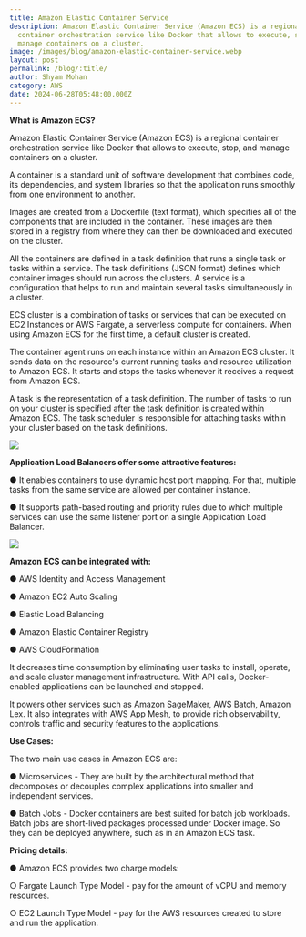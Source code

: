 ```yaml
---
title: Amazon Elastic Container Service
description: Amazon Elastic Container Service (Amazon ECS) is a regional
  container orchestration service like Docker that allows to execute, stop, and
  manage containers on a cluster.
image: /images/blog/amazon-elastic-container-service.webp
layout: post
permalink: /blog/:title/
author: Shyam Mohan
category: AWS
date: 2024-06-28T05:48:00.000Z
---
```

**What is Amazon ECS?**

Amazon Elastic Container Service (Amazon ECS) is a regional container orchestration service like Docker that allows to execute, stop, and manage containers on a cluster.

A container is a standard unit of software development that combines code, its dependencies, and system libraries so that the application runs smoothly from one environment to another.

Images are created from a Dockerfile (text format), which specifies all of the components that are included in the container. These images are then stored in a registry from where they can then be downloaded and executed on the cluster.

All the containers are defined in a task definition that runs a single task or tasks within a service. The task definitions (JSON format) defines which container images should run across the clusters. A service is a configuration that helps to run and maintain several tasks simultaneously in a cluster.

ECS cluster is a combination of tasks or services that can be executed on EC2 Instances or AWS Fargate, a serverless compute for containers. When using Amazon ECS for the first time, a default cluster is created.

The container agent runs on each instance within an Amazon ECS cluster. It sends data on the resource's current running tasks and resource utilization to Amazon ECS. It starts and stops the tasks whenever it receives a request from Amazon ECS.

A task is the representation of a task definition. The number of tasks to run on your cluster is specified after the task definition is created within Amazon ECS. The task scheduler is responsible for attaching tasks within your cluster based on the task definitions.

  
  

![](https://lh7-us.googleusercontent.com/docsz/AD_4nXfwvix1dNWpZq4esoKBxtTXjh_qcq1QZvaeOTWn6cGeSiVb6BKSOhNv0LJXrZJHWsi0L3TDTIgabCPpqioHnNGluf1jU5J6OubGf7Z5iy0FTGrdch3wlDZPdywAFUv63TMGC3fZOV10CYN8mV_Ru4_d350O?key=DolJBsYn1X8zMHIyAnLicQ)

  

**Application Load Balancers offer some attractive features:**

● It enables containers to use dynamic host port mapping. For that, multiple tasks from the same service are allowed per container instance.

● It supports path-based routing and priority rules due to which multiple services can use the same listener port on a single Application Load Balancer.

  

![](https://lh7-us.googleusercontent.com/docsz/AD_4nXe6jrJgCh-SNEKu8lcGYIdYyWXCcJs-cOxmYqDmkT9Qaa2J8ZzCyEMMjAHQsMlD-tA0MQWxFs0Jl2W-momv7Cb3oTOBAtzS_ZA4UjhOAfuzQjcv5Tmefom81lCvhVRVGzCeTbwpE7lkfCxcw8y9gixopYQ2?key=DolJBsYn1X8zMHIyAnLicQ)

  

**Amazon ECS can be integrated with:**

● AWS Identity and Access Management

● Amazon EC2 Auto Scaling

● Elastic Load Balancing

● Amazon Elastic Container Registry

● AWS CloudFormation

It decreases time consumption by eliminating user tasks to install, operate, and scale cluster management infrastructure. With API calls, Docker-enabled applications can be launched and stopped.

It powers other services such as Amazon SageMaker, AWS Batch, Amazon Lex. It also integrates with AWS App Mesh, to provide rich observability, controls traffic and security features to the applications.

**Use Cases:**

The two main use cases in Amazon ECS are:

● Microservices - They are built by the architectural method that decomposes or decouples complex applications into smaller and independent services.

● Batch Jobs - Docker containers are best suited for batch job workloads. Batch jobs are short-lived packages processed under Docker image. So they can be deployed anywhere, such as in an Amazon ECS task.


**Pricing details:**

● Amazon ECS provides two charge models:

○ Fargate Launch Type Model - pay for the amount of vCPU and memory resources.

○ EC2 Launch Type Model - pay for the AWS resources created to store and run the application.
